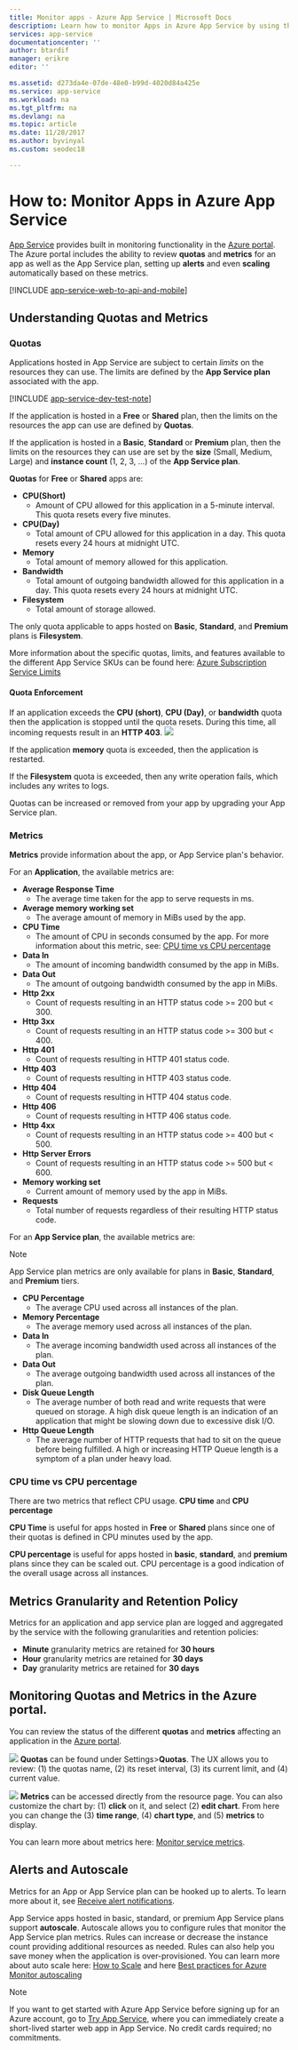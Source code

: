 ```yaml
---
title: Monitor apps - Azure App Service | Microsoft Docs
description: Learn how to monitor Apps in Azure App Service by using the Azure portal.
services: app-service
documentationcenter: ''
author: btardif
manager: erikre
editor: ''

ms.assetid: d273da4e-07de-48e0-b99d-4020d84a425e
ms.service: app-service
ms.workload: na
ms.tgt_pltfrm: na
ms.devlang: na
ms.topic: article
ms.date: 11/28/2017
ms.author: byvinyal
ms.custom: seodec18

---
```

# How to: Monitor Apps in Azure App Service
[App Service](https://go.microsoft.com/fwlink/?LinkId=529714) provides
built in monitoring functionality in the [Azure portal](https://portal.azure.com).
The Azure portal includes the ability to review **quotas** and **metrics** for an app as
well as the App Service plan, setting up **alerts** and even **scaling**
automatically based on these metrics.

[!INCLUDE [app-service-web-to-api-and-mobile](../../includes/app-service-web-to-api-and-mobile.md)]

## Understanding Quotas and Metrics
### Quotas
Applications hosted in App Service are subject to certain *limits* on the
resources they can use. The limits are defined by the **App Service plan**
associated with the app.

[!INCLUDE [app-service-dev-test-note](../../includes/app-service-dev-test-note.md)]

If the application is hosted in a **Free** or **Shared** plan, then the limits
on the resources the app can use are defined by **Quotas**.

If the application is hosted in a **Basic**, **Standard** or **Premium** plan,
then the limits on the resources they can use are set by the **size** (Small,
Medium, Large) and **instance count** (1, 2, 3, ...) of the **App Service plan**.

**Quotas** for **Free** or **Shared** apps are:

* **CPU(Short)**
  * Amount of CPU allowed for this application in a 5-minute interval. This
    quota resets every five minutes.
* **CPU(Day)**
  * Total amount of CPU allowed for this application in a day. This quota
    resets every 24 hours at midnight UTC.
* **Memory**
  * Total amount of memory allowed for this application.
* **Bandwidth**
  * Total amount of outgoing bandwidth allowed for this application in a day.
    This quota resets every 24 hours at midnight UTC.
* **Filesystem**
  * Total amount of storage allowed.

The only quota applicable to apps hosted on **Basic**, **Standard**, and
**Premium** plans is **Filesystem**.

More information about the specific quotas, limits, and features available to
the different App Service SKUs can be found here:
[Azure Subscription Service Limits](../azure-subscription-service-limits.md#app-service-limits)

#### Quota Enforcement
If an application exceeds the **CPU (short)**, **CPU (Day)**, or
**bandwidth** quota then the application is stopped until the quota
resets. During this time, all incoming requests result in an **HTTP 403**.
![][http403]

If the application **memory** quota is exceeded, then the application is
restarted.

If the **Filesystem** quota is exceeded, then any write operation fails, which
includes any writes to logs.

Quotas can be increased or removed from your app by upgrading your App Service plan.

### Metrics
**Metrics** provide information about the app, or App Service plan's behavior.

For an **Application**, the available metrics are:

* **Average Response Time**
  * The average time taken for the app to serve requests in ms.
* **Average memory working set**
  * The average amount of memory in MiBs used by the app.
* **CPU Time**
  * The amount of CPU in seconds consumed by the app. For more information
    about this metric, see: [CPU time vs CPU percentage](#cpu-time-vs-cpu-percentage)
* **Data In**
  * The amount of incoming bandwidth consumed by the app in MiBs.
* **Data Out**
  * The amount of outgoing bandwidth consumed by the app in MiBs.
* **Http 2xx**
  * Count of requests resulting in an HTTP status code >= 200 but < 300.
* **Http 3xx**
  * Count of requests resulting in an HTTP status code >= 300 but < 400.
* **Http 401**
  * Count of requests resulting in HTTP 401 status code.
* **Http 403**
  * Count of requests resulting in HTTP 403 status code.
* **Http 404**
  * Count of requests resulting in HTTP 404 status code.
* **Http 406**
  * Count of requests resulting in HTTP 406 status code.
* **Http 4xx**
  * Count of requests resulting in an HTTP status code >= 400 but < 500.
* **Http Server Errors**
  * Count of requests resulting in an HTTP status code >= 500 but < 600.
* **Memory working set**
  * Current amount of memory used by the app in MiBs.
* **Requests**
  * Total number of requests regardless of their resulting HTTP status code.

For an **App Service plan**, the available metrics are:

> [!NOTE]
> App Service plan metrics are only available for plans in **Basic**, **Standard**, and **Premium** tiers.
> 
> 

* **CPU Percentage**
  * The average CPU used across all instances of the plan.
* **Memory Percentage**
  * The average memory used across all instances of the plan.
* **Data In**
  * The average incoming bandwidth used across all instances of the plan.
* **Data Out**
  * The average outgoing bandwidth used across all instances of the plan.
* **Disk Queue Length**
  * The average number of both read and write requests that were queued
    on storage. A high disk queue length is an indication of an application
    that might be slowing down due to excessive disk I/O.
* **Http Queue Length**
  * The average number of HTTP requests that had to sit on the queue before
    being fulfilled. A high or increasing HTTP Queue length is a symptom of
    a plan under heavy load.

### CPU time vs CPU percentage
<!-- To do: Fix Anchor (#CPU-time-vs.-CPU-percentage) -->

There are two metrics that reflect CPU usage. **CPU time** and **CPU percentage**

**CPU Time** is useful for apps hosted in **Free** or **Shared** plans since
one of their quotas is defined in CPU minutes used by the app.

**CPU percentage** is useful for apps hosted in
**basic**, **standard**, and **premium** plans since they can be
scaled out. CPU percentage is a good indication of the overall usage across
all instances.

## Metrics Granularity and Retention Policy
Metrics for an application and app service plan are logged and aggregated by
the service with the following granularities and retention policies:

* **Minute** granularity metrics are retained for **30 hours**
* **Hour** granularity metrics are retained for **30 days**
* **Day** granularity metrics are retained for **30 days**

## Monitoring Quotas and Metrics in the Azure portal.
You can review the status of the different **quotas** and **metrics**
affecting an application in the [Azure portal](https://portal.azure.com).

![][quotas]
**Quotas** can be found under Settings>**Quotas**. The UX allows you to
review: (1) the quotas name, (2) its reset interval, (3) its current limit,
and (4) current value.

![][metrics]
**Metrics** can be accessed directly from the resource page. You can also
customize the chart by: (1) **click** on it, and select (2) **edit chart**.
From here you can change the (3) **time range**, (4) **chart type**, and
(5) **metrics** to display.  

You can learn more about metrics here: [Monitor service metrics](../monitoring-and-diagnostics/insights-how-to-customize-monitoring.md).

## Alerts and Autoscale
Metrics for an App or App Service plan can be hooked up to alerts. To learn
more about it, see [Receive alert notifications](../monitoring-and-diagnostics/insights-alerts-portal.md).

App Service apps hosted in basic, standard, or premium App Service plans
support **autoscale**. Autoscale allows you to configure rules that monitor the
App Service plan metrics. Rules can increase or decrease the instance count
providing additional resources as needed. Rules can also help you save money when the application
is over-provisioned. You can learn more about auto scale here: [How to Scale](../monitoring-and-diagnostics/insights-how-to-scale.md) and here [Best practices for Azure Monitor autoscaling](../azure-monitor/platform/autoscale-best-practices.md)

> [!NOTE]
> If you want to get started with Azure App Service before signing up for an Azure account, go to [Try App Service](https://azure.microsoft.com/try/app-service/), where you can immediately create a short-lived starter web app in App Service. No credit cards required; no commitments.
> 
> 

[fzilla]:https://go.microsoft.com/fwlink/?LinkId=247914
[vmsizes]:https://go.microsoft.com/fwlink/?LinkID=309169



<!-- Images. -->
[http403]: ./media/web-sites-monitor/http403.png
[quotas]: ./media/web-sites-monitor/quotas.png
[metrics]: ./media/web-sites-monitor/metrics.png
